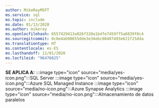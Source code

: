 ```yaml
---
author: MikeRayMSFT
ms.service: sql
ms.topic: include
ms.date: 01/13/2020
ms.author: mikeray
ms.openlocfilehash: 6557429413a026f320a1bdfe7459ff5a6839f0c4
ms.sourcegitcommit: 0c0e4ab90655dde3e34ebc08487493e621f25dda
ms.translationtype: HT
ms.contentlocale: es-ES
ms.lasthandoff: 12/01/2020
ms.locfileid: "96476625"
---
```

<Token>**SE APLICA A:** :::image type="icon" source="media/yes-icon.png":::SQL Server :::image type="icon" source="media/yes-icon.png":::Azure SQL Managed Instance :::image type="icon" source="media/no-icon.png":::Azure Synapse Analytics :::image type="icon" source="media/no-icon.png":::Almacenamiento de datos paralelos</Token>

